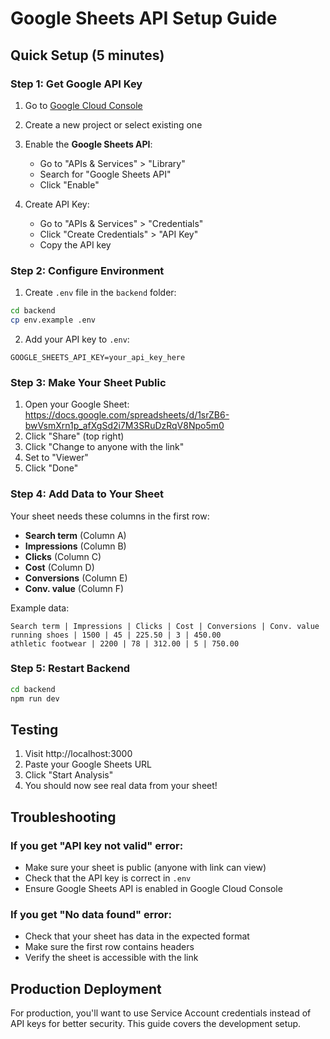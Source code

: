 # Google Sheets API Setup Guide

## Quick Setup (5 minutes)

### Step 1: Get Google API Key

1. Go to [Google Cloud Console](https://console.cloud.google.com/)
2. Create a new project or select existing one
3. Enable the **Google Sheets API**:
   - Go to "APIs & Services" > "Library"
   - Search for "Google Sheets API"
   - Click "Enable"

4. Create API Key:
   - Go to "APIs & Services" > "Credentials"
   - Click "Create Credentials" > "API Key"
   - Copy the API key

### Step 2: Configure Environment

1. Create `.env` file in the `backend` folder:
```bash
cd backend
cp env.example .env
```

2. Add your API key to `.env`:
```env
GOOGLE_SHEETS_API_KEY=your_api_key_here
```

### Step 3: Make Your Sheet Public

1. Open your Google Sheet: https://docs.google.com/spreadsheets/d/1srZB6-bwVsmXrn1p_afXgSd2i7M3SRuDzRqV8Npo5m0
2. Click "Share" (top right)
3. Click "Change to anyone with the link"
4. Set to "Viewer"
5. Click "Done"

### Step 4: Add Data to Your Sheet

Your sheet needs these columns in the first row:
- **Search term** (Column A)
- **Impressions** (Column B) 
- **Clicks** (Column C)
- **Cost** (Column D)
- **Conversions** (Column E)
- **Conv. value** (Column F)

Example data:
```
Search term | Impressions | Clicks | Cost | Conversions | Conv. value
running shoes | 1500 | 45 | 225.50 | 3 | 450.00
athletic footwear | 2200 | 78 | 312.00 | 5 | 750.00
```

### Step 5: Restart Backend

```bash
cd backend
npm run dev
```

## Testing

1. Visit http://localhost:3000
2. Paste your Google Sheets URL
3. Click "Start Analysis"
4. You should now see real data from your sheet!

## Troubleshooting

### If you get "API key not valid" error:
- Make sure your sheet is public (anyone with link can view)
- Check that the API key is correct in `.env`
- Ensure Google Sheets API is enabled in Google Cloud Console

### If you get "No data found" error:
- Check that your sheet has data in the expected format
- Make sure the first row contains headers
- Verify the sheet is accessible with the link

## Production Deployment

For production, you'll want to use Service Account credentials instead of API keys for better security. This guide covers the development setup. 